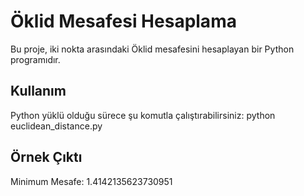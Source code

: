 # Öklid Mesafesi Hesaplama
Bu proje, iki nokta arasındaki Öklid mesafesini hesaplayan bir Python programıdır.

## Kullanım
Python yüklü olduğu sürece şu komutla çalıştırabilirsiniz:
python euclidean_distance.py
## Örnek Çıktı
Minimum Mesafe: 1.4142135623730951
